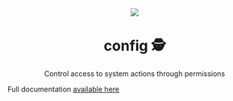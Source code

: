 <div align="center">
    <img src="https://pallad.dev/images/logo.svg" />
	<h1>config 🕵️</h1>
	<p>Control access to system actions through permissions</p>
</div>

Full documentation [available here](https://pallad.dev/access-control)
